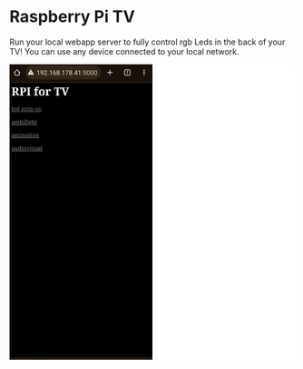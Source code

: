 # Raspberry Pi TV 
Run your local webapp server to fully control rgb Leds in the back of your TV! You can use any device connected to your local network. 


![introduction](images/rpitv_animation.gif)
